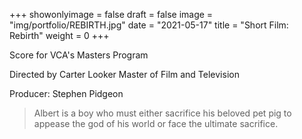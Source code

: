 +++
showonlyimage = false
draft = false
image = "img/portfolio/REBIRTH.jpg"
date = "2021-05-17"
title = "Short Film: Rebirth"
weight = 0
+++

Score for VCA's Masters Program

<!--more-->

Directed by Carter Looker
Master of Film and Television

Producer: Stephen Pidgeon

> Albert is a boy who must either sacrifice his beloved pet pig to appease the god of his world or face the ultimate sacrifice.
